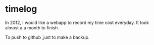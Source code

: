 # timelog
In 2012, I would like a webapp to record my time cost everyday. It took almost a a month to finish.

To push to github ,just to make a backup.
